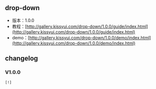 ## drop-down

* 版本：1.0.0
* 教程：[http://gallery.kissyui.com/drop-down/1.0.0/guide/index.html](http://gallery.kissyui.com/drop-down/1.0.0/guide/index.html)
* demo：[http://gallery.kissyui.com/drop-down/1.0.0/demo/index.html](http://gallery.kissyui.com/drop-down/1.0.0/demo/index.html)

## changelog

### V1.0.0

    [!]


